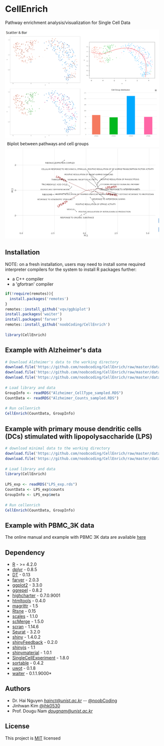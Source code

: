 # CellEnrich 

Pathway enrichment analysis/visualization for Single Cell Data

<img src="images/LPS_exp_freq.png"> 
<img src="images/LPS_exp_biplot.png" width="1024"> 

## Installation

NOTE: on a fresh installation, users may need to install some required interpreter compilers for the system to install R packages further:
* a C++ compiler 
* a 'gfortran' compiler
  

```R
if(!require(remotes)){
  install.packages('remotes') 
}
remotes::install_github('vqv/ggbiplot')
install.packages('waiter')
install.packages('farver')
remotes::install_github('noobCoding/CellEnrich')

library(CellEnrich)
```

## Example with Alzheimer's data 

```R
# Download Alzheimer's data to the working directory
download.file('https://github.com/noobcoding/CellEnrich/raw/master/data/Alzheimer_Counts_sampled.RDS','Alzheimer_Counts_sampled.RDS', mode = 'wb')
download.file('https://github.com/noobcoding/CellEnrich/raw/master/data/Alzheimer_CellType_sampled.RDS','Alzheimer_CellType_sampled.RDS', mode = 'wb')
download.file('https://github.com/noobcoding/CellEnrich/raw/master/data/Reactome_2022.RData', 'Reactome_2022.RData', mode = 'wb')

# Load library and data
GroupInfo <- readRDS("Alzheimer_CellType_sampled.RDS")
CountData <- readRDS("Alzheimer_Counts_sampled.RDS")

# Run cellenrich
CellEnrich(CountData, GroupInfo)
```

## Example with primary mouse dendritic cells (DCs) stimulated with lipopolysaccharide (LPS)

```R
# download minimal data to the working directory
download.file('https://github.com/noobcoding/CellEnrich/raw/master/data/LPS_exp.rds','LPS_exp.rds', mode = 'wb')
download.file('https://github.com/noobcoding/CellEnrich/raw/master/data/WikiPathways_2019_Mouse.RData', 'WikiPathways_2019_Mouse.RData', mode = 'wb')

# Load library and data
library(CellEnrich)

LPS_exp <- readRDS("LPS_exp.rds")
CountData <- LPS_exp$counts
GroupInfo <- LPS_exp$meta
 
# Run cellenrich
CellEnrich(CountData, GroupInfo)

```
## Example with PBMC_3K data 

The online manual and example with PBMC 3K data are available [here](https://github.com/noobCoding/CellEnrich/wiki)


## Dependency

* [R](https://cran.r-project.org/src/base/R-4/) - >= 4.2.0
* [dplyr](https://github.com/tidyverse/dplyr) - 0.8.5
* [DT](https://github.com/rstudio/DT) - 0.13
* [farver](https://cran.r-project.org/web/packages/farver/) - 2.0.3
* [ggplot2](https://github.com/tidyverse/ggplot2) - 3.3.0
* [ggrepel](https://github.com/slowkow/ggrepel) - 0.8.2
* [highcharter](https://github.com/jbkunst/highcharter) - 0.7.0.9001
* [htmltools](https://github.com/rstudio/htmltools) - 0.4.0
* [magrittr](https://github.com/tidyverse/magrittr) - 1.5
* [Rtsne](https://github.com/jkrijthe/Rtsne) - 0.15
* [scales](https://github.com/r-lib/scales) - 1.1.0
* [scMerge](https://github.com/SydneyBioX/scMerge) - 1.5.0
* [scran](https://git.bioconductor.org/packages/scran) - 1.14.6
* [Seurat](https://github.com/satijalab/seurat) - 3.2.0
* [shiny](https://github.com/rstudio/shiny) - 1.4.0.2
* [shinyFeedback](https://github.com/merlinoa/shinyFeedback) - 0.2.0
* [shinyjs](https://github.com/daattali/shinyjs) - 1.1
* [shinymaterial](https://github.com/ericrayanderson/shinymaterial) - 1.0.1
* [SingleCellExperiment](https://git.bioconductor.org/packages/SingleCellExperiment) - 1.8.0
* [sortable](https://github.com/rstudio/sortable) - 0.4.2
* [uwot](https://github.com/jlmelville/uwot) - 0.1.8
* [waiter](https://github.com/JohnCoene/waiter) - 0.1.1.9000* 

## Authors
* Dr. Hai Nguyen *hainct@unist.ac.kr* -- [@noobCoding](http://github.com/noobCoding)
* Jinhwan Kim [@jhk0530](http://github.com/jhk0530)
* Prof. Dougu Nam *dougnam@unist.ac.kr* 

## License
This project is [MIT](https://opensource.org/licenses/MIT) licensed

